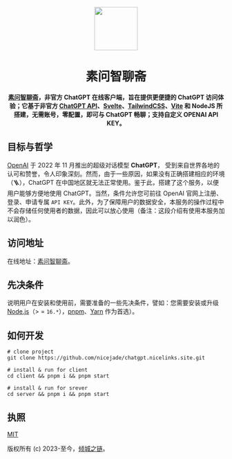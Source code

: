 <p align="center">
  <a href="https://chatgpt.nicelinks.site/" target="_blank">
    <img width="100"src="https://chatgpt.nicelinks.site/logo.svg">
  </a>
</p>

<h1 align="center">素问智聊斋</h1>

<div align="center">
  <strong>
    <a href="https://chatgpt.nicelinks.site/">素问智聊斋</a>，非官方 ChatGPT 在线客户端，旨在提供更便捷的 ChatGPT 访问体验；它基于非官方 <a href="https://github.com/transitive-bullshit/chatgpt-api">ChatGPT API</a>、<a href="https://nicelinks.site/post/62a9c2ad90509e23cea772c0">Svelte</a>、<a href="https://nicelinks.site/post/5fd20cb4c06d6302c1907ec7">TailwindCSS</a>、<a href="https://nicelinks.site/post/6010e1b10c71de1fb957b64e">Vite</a> 和 NodeJS 所搭建，无需账号，零配置，即可与 ChatGPT 畅聊；支持自定义 OPENAI API KEY。
  </strong>
</div>

## 目标与哲学

[OpenAI](https://nicelinks.site/post/6391e22878b7a1291995ff86) 于 2022 年 11 月推出的超级对话模型 **ChatGPT**， 受到来自世界各地的认可和赞誉，令人印象深刻。然而，由于一些原因，如果没有正确搭建相应的环境（🪜），ChatGPT 在中国地区就无法正常使用。鉴于此，搭建了这个服务，以便用户能够方便地使用 ChatGPT。当然，条件允许您可前往 OpenAI 官网上注册、登录、申请专属 `API KEY`。此外，为了保障用户的数据安全，本服务的操作过程中不会存储任何使用者的数据，因此可以放心使用（备注：这段介绍有使用本服务加以润色）。

## 访问地址

在线地址：[素问智聊斋](https://chatgpt.nicelinks.site/)。

## 先决条件

说明用户在安装和使用前，需要准备的一些先决条件，譬如：您需要安装或升级 [Node.js](https://nodejs.org/en/)（> = `16.*`），[pnpm](https://nicelinks.site/post/62989af00f40a860b1599de2)、[Yarn](https://www.jeffjade.com/2017/12/30/135-npm-vs-yarn-detial-memo/) 作为首选）。

## 如何开发

```
# clone project
git clone https://github.com/nicejade/chatgpt.nicelinks.site.git

# install & run for client
cd client && pnpm i && pnpm start

# install & run for srever
cd server && pnpm i && pnpm start
```

## 执照

[MIT](http://opensource.org/licenses/MIT)

版权所有 (c) 2023-至今，[倾城之链](https://nicelinks.site)。
